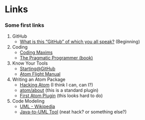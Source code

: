 # Links
### Some first links
1. GitHub
    * [What is this “GitHub” of which you all speak?](https://code.likeagirl.io/what-is-this-github-of-which-you-all-speak-85de7de36cdf) (Beginning)
2. Coding
    * [Coding Maxims](https://gist.github.com/lyoshenka/0a43205aa9a072b196ff87e2c689a8b9)
    * [The Pragmatic Programmer (book)](https://pragprog.com/book/tpp/the-pragmatic-programmer)
3. Know Your Tools
    * [Starting@GitHub](https://github.com/cwmoore/hello-world/blob/master/LINKS.md)
    * [Atom Flight Manual](https://flight-manual.atom.io/)
1. Writing an Atom Package
    * [Hacking Atom](https://flight-manual.atom.io/hacking-atom/) (I think I can, can I?)
    * [atom/about](https://github.com/atom/about/tree/master/lib) (this is a standard plugin)
    * [First Atom Plugin](https://blog.github.com/2016-08-19-building-your-first-atom-plugin/) (this looks hard to do)
1. Code Modeling
    * [UML - Wikipedia](https://en.wikipedia.org/wiki/UML_tool)
    * [Java-to-UML Tool](https://github.com/shubhamvadhera/uml-parser) (neat hack? or something else?)

